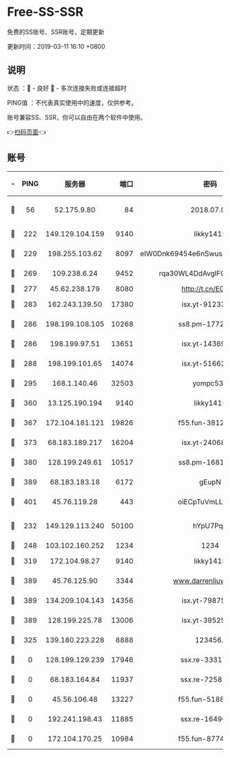 # Free-SS-SSR

免费的SS账号、SSR账号，定期更新

更新时间：2019-03-11 16:10 +0800

## 说明

状态     ：🙂 - 良好 🙁 - 多次连接失败或连接超时

PING值   ：不代表真实使用中的速度，仅供参考。

账号兼容SS、SSR，你可以自由在两个软件中使用。

👉[扫码页面](https://liesauer.github.io/Free-SS-SSR/)👈

## 账号

|-|PING|服务器|端口|密码|加密方式|区域|
|:----:|:----:|:-----:|-----:|:----:|:----:|:----:|
|🙂|56|52.175.9.80|84|2018.07.07|chacha20-ietf-poly1305|HK|
|🙂|222|149.129.104.159|9140|likky1415|aes-256-cfb|HK|
|🙂|229|198.255.103.62|8097|eIW0Dnk69454e6nSwuspv9DmS201tQ0D|aes-256-cfb|US|
|🙂|269|109.238.6.24|9452|rqa30WL4DdAvgIFG6Fs3znzTa|aes-256-cfb|FR|
|🙂|277|45.62.238.179|8080|http://t.cn/EGJIyrl|rc4-md5|CA|
|🙂|283|162.243.139.50|17380|isx.yt-91233807|aes-256-cfb|US|
|🙂|286|198.199.108.105|10268|ss8.pm-17727916|aes-256-cfb|US|
|🙂|286|198.199.97.51|13651|isx.yt-14369544|aes-256-cfb|US|
|🙂|288|198.199.101.65|14074|isx.yt-51662439|aes-256-cfb|US|
|🙂|295|168.1.140.46|32503|yompc535|aes-256-cfb|AU|
|🙂|360|13.125.190.194|9140|likky1415|aes-256-cfb|KR|
|🙂|367|172.104.181.121|19826|f55.fun-38127020|aes-256-cfb|SG|
|🙂|373|68.183.189.217|16204|isx.yt-24068844|aes-256-cfb|SG|
|🙂|380|128.199.249.61|10517|ss8.pm-16814764|aes-256-cfb|SG|
|🙂|389|68.183.183.18|6172|gEupN|aes-256-cfb|SG|
|🙂|401|45.76.119.28|443|oiECpTuVmLLxk4Ts|aes-256-cfb|AU|
|🙂|232|149.129.113.240|50100|hYpU7PqP|chacha20-ietf-poly1305|CN|
|🙂|248|103.102.160.252|1234|1234|rc4-md5|JP|
|🙂|319|172.104.98.27|9140|likky1415|aes-256-cfb|JP|
|🙂|389|45.76.125.90|3344|www.darrenliuwei.com|aes-256-cfb|AU|
|🙂|389|134.209.104.143|14356|isx.yt-79875386|aes-256-cfb|SG|
|🙂|389|128.199.225.78|13006|isx.yt-39525710|aes-256-cfb|SG|
|🙁|325|139.180.223.228|8888|123456..|aes-256-cfb|JP|
|🙁|0|128.199.129.239|17946|ssx.re-33317571|aes-256-cfb|SG|
|🙁|0|68.183.164.84|11937|ssx.re-72581382|aes-256-cfb|US|
|🙁|0|45.56.106.48|13227|f55.fun-51885507|aes-256-cfb|US|
|🙁|0|192.241.198.43|11885|ssx.re-16496938|aes-256-cfb|US|
|🙁|0|172.104.170.25|10984|f55.fun-87743875|aes-256-cfb|SG|
